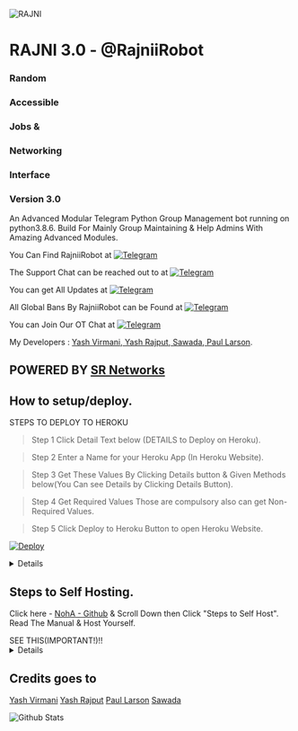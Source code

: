 ![RAJNI](https://telegra.ph/file/b704b843375f5a8317d61.jpg)

# RAJNI 3.0 - @RajniiRobot
### Random
### Accessible
### Jobs &
### Networking
### Interface
### Version 3.0

An Advanced Modular Telegram Python Group Management bot running on python3.8.6.
Build For Mainly Group Maintaining & Help Admins With Amazing Advanced Modules.


You Can Find RajniiRobot at [![Telegram](https://img.shields.io/badge/telegram-1b77FF.svg?style=for-the-badge&logo=telegram)](https://t.me/RajniiRobot)

The Support Chat can be reached out to at [![Telegram](https://img.shields.io/badge/telegram-1b77FF.svg?style=for-the-badge&logo=telegram)](https://t.me/RajniSupportChat)

You can get All Updates at [![Telegram](https://img.shields.io/badge/telegram-1b77FF.svg?style=for-the-badge&logo=telegram)](t.me/RajniUpdates)

All Global Bans By RajniiRobot can be Found at [![Telegram](https://img.shields.io/badge/telegram-1b77FF.svg?style=for-the-badge&logo=telegram)](t.me/RajniGlobal)

You can Join Our OT Chat at [![Telegram](https://img.shields.io/badge/telegram-1b77FF.svg?style=for-the-badge&logo=telegram)](https://t.me/RajniSpam)

My Developers : [Yash Virmani](telegram.me/itsanshnityam),[ Yash Rajput](telegram.me/Flasho_gacha),[ Sawada](telegram.me/sawada),[ Paul Larson](telegram.me/SonofLars).

## POWERED BY [SR Networks](t.me/ShajniNetworks)


## How to setup/deploy.
  <summary>STEPS TO DEPLOY TO HEROKU</summary>
  
>  Step 1 Click Detail Text below (DETAILS to Deploy on Heroku).

>  Step 2 Enter a Name for your Heroku App (In Heroku Website).
  
>  Step 3 Get These Values By Clicking Details button & Given Methods below(You Can see Details by Clicking Details Button).

>  Step 4 Get Required Values Those are compulsory also can get Non-Required Values.

>  Step 5 Click Deploy to Heroku Button to open Heroku Website.

[![Deploy](https://www.herokucdn.com/deploy/button.svg)](https://heroku.com/deploy?template=https://github.com/YashBebe/RajniKant.git)
  
<details>
  
<code>AI_API_KEY</code> - Enter you AI API KEY from ARQ BOT or Intellivoid.
  
<code>ALLOW_EXCL</code> - Leave it to True
  
<code>API_HASH</code> - Get it from https://my.telegram.org By Web Login Then Click Api Development Tools.
  
<code>API_ID</code> - Get it from https://my.telegram.org By Web Login Then Click Api Development Tools.
  
<code>BAN_STICKER</code> - Go to [NidhiRobot](https://telegram.me/Nidhirobot) & send a sticker that you want to set Reply that sticker by /id .
                           Nidhi will show you that sticker ID.....
  
<code>BL_CHATS</code> - Go to that Group Where you don't wan't to let your Bot Exist. then send /id (without replying to someone.
                        Make Sure Nidhi or Rose is Added To that group They'll send you  the Group ID.......)
  
<code>CASH_API_KEY</code> - Get Your Cash Api Key By Login into https://www.alphavantage.co/support/#api-key.
  
<code>DEL_CMDS</code> - Set this to True if you want to delete command messages from users who don't have the perms to run that command.
  
<code>DEMONS</code> - A space separated list of user IDs who you wanna assign as support users/Gban Admins(Gban perms only)(Leave it as it as if you don't know anyone).
  
<code>DEV_USERS</code> - ID of users who are Devs of your bot (can use /py etc.) Leave this if you don't know Programming(Leave it as it as if you don't know anyone).
  
<code>DONATION_LINK</code> - Link of platform, Where you would like to receive donations. If you don't have any, Leave it to Yash.
  
<code>DRAGONS</code> - A space separated list of user IDs who you want to assign as sudo users.
  
<code>ENV</code> - Setting this to ANYTHING will enable environment variables. Leave it as it is...
  
<code>EVENT_LOGS</code> - Event logs/Global Log channel to note down important bot level events or Global Events, Recommend to make this Chat Public. ex: '-123456'.
  
<code>JOIN_LOGGER</code> - A channel ID where bot will print who added it to what group, useful during debugging or spam handling. Get it by [NidhiRobot](https://telegram.me/Nidhirobot).
  
<code>No_LOAD</code> - Dont load these modules cause they shit, space separation.
  
<code>OWNER_ID</code> - Your Telegram User ID as an integer.
  
<code>OWNER_USERNAME</code> - Your Telegram Username without @.
  
<code>PORT</code> - Port to use for your webhooks. Better leave this as it is on heroku.
  
<code>SQLALCHEMY_DATABASE_URI</code> - Your postgres sql db, empty this field if you dont have any.
  
<code>STRICT_GBAN</code> - Enforce Gbans across new groups as well as old groups. When a gbanned user talks, he will be banned.(True or False)
  
<code>SUPPORT_CHAT</code> - Your Telegram Support Group Chat Username without @ where your users will go and ask you about modules, features, bugs ,appeals.. etc For Support Regarding your bot.
  
<code>sw_api</code> - Spamwatch API Token, Get one from @SpamWatchBot.
  
<code>TIGERS</code> - A space separated list of user IDs who you wanna assign as tiger users(Leave it as it as if you don't know anyone).
  
<code>TIME_API_KEY</code> - Required for timezone information. Get yours from https://timezonedb.com/api
  
<code>TOKEN</code> - Enter Your bot token here. Get it from @BotFather in Telegram after creating a bot.
  
<code>URL</code> - The Heroku App URL :- https://<appname>.herokuapp.com/ replace the <appname> with your app name you filled Above
  
<code>WALL_API</code> - Required for wallpaper. Get your's from https://wall.alphacoders.com/
  
<code>WEBHOOK</code> - Setting this to ANYTHING will enable webhooks. If you dont know how this works leave it as it is
  
<code>WOLVES</code> - A space separated list of user IDs who you want to assign as whitelisted - can't be banned with your bot(Leave it as it as if you don't know anyone).
  
  [![Deploy](https://www.herokucdn.com/deploy/button.svg)](https://heroku.com/deploy?template=https://github.com/YashBebe/RajniKant.git)
  [RAILWAY](https://railway.app/new/template?template=https://github.com/YashBebe/RajniKant/tree/master/SaitamaRobot&envs=AI_API_KEY,ALLOW_EXCL,API_HASH,API_ID,BAN_STICKER,BL_CHATS,CASH_API_KEY,DEL_CMDS,DEMONS,DEV_USERS,DONATION_LINK,DRAGONS,ENV,EVENT_LOGS,JOIN_LOGGER,No_LOAD,OWNER_ID,OWNER_USERNAME,PORT,SQLALCHEMY_DATABASE_URI,STRICT_GBAN,SUPPORT_CHAT,sw_api,TIGERS,TIME_API_KEY,TOKEN,URL,WALL_API,WEBHOOK,WOLVES)
  
</details>



## Steps to Self Hosting.
Click here - [NohA - Github](https://github.com/flashokiller/NohA) & Scroll Down then Click "Steps to Self Host".
Read The Manual & Host Yourself.

  <summary>SEE THIS(IMPORTANT!)!!</summary>
  <details>
Pls don't Ask Us about Console errors! We will Ban you Permanently If We Found anyone asking in DM/Support Chat.😶😶
    </details>
  
## Credits goes to
  
[Yash Virmani](https://https://telegram.me/RajniSupportChat)
[Yash Rajput](https://https://telegram.me/noha_support)
[Paul Larson](https://https://telegram.me/RoseSupportChat)
[Sawada](https://https://telegram.me/OnePunchSupport)

![Github Stats](https://github-readme-stats.vercel.app/api?username=YashBebe&show_icons=true&title_color=fff&icon_color=79ff97&text_color=9f9f9f&bg_color=151515)

  
